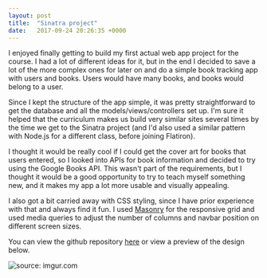 ```yaml
---
layout: post
title:  "Sinatra project"
date:   2017-09-24 20:26:35 +0000
---
```



I enjoyed finally getting to build my first actual web app project for the course. I had a lot of different ideas for it, but in the end I decided to save a lot of the more complex ones for later on and do a simple book tracking app with users and books. Users would have many books, and books would belong to a user.

Since I kept the structure of the app simple, it was pretty straightforward to get the database and all the models/views/controllers set up. I'm sure it helped that the curriculum makes us build very similar sites several times by the time we get to the Sinatra project (and I'd also used a similar pattern with Node.js for a different class, before joining Flatiron).

I thought it would be really cool if I could get the cover art for books that users entered, so I looked into APIs for book information and decided to try using the Google Books API. This wasn't part of the requirements, but I thought it would be a good opportunity to try to teach myself something new, and it makes my app a lot more usable and visually appealing.

I also got a bit carried away with CSS styling, since I have prior experience with that and always find it fun. I used [Masonry](https://masonry.desandro.com/) for the responsive grid and used media queries to adjust the number of columns and navbar position on different screen sizes.

You can view the github repository [here](https://github.com/Cecily2/sinatra-book-tracker) or view a preview of the design below.


<img src="https://i.imgur.com/ZghFTfi.jpg" title="source: imgur.com" />
